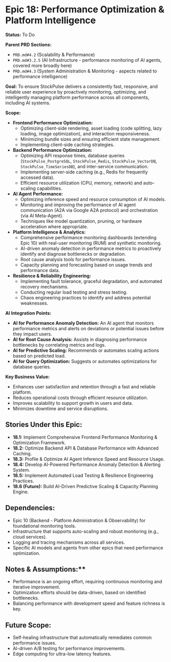# Epic 18: Performance Optimization & Platform Intelligence

**Status:** To Do

**Parent PRD Sections:**
*   `PRD.md#4.2` (Scalability & Performance)
*   `PRD.md#3.2.5` (AI Infrastructure - performance monitoring of AI agents, covered more broadly here)
*   `PRD.md#4.3` (System Administration & Monitoring - aspects related to performance intelligence)

**Goal:** To ensure StockPulse delivers a consistently fast, responsive, and reliable user experience by proactively monitoring, optimizing, and intelligently managing platform performance across all components, including AI systems.

**Scope:**
*   **Frontend Performance Optimization:**
    *   Optimizing client-side rendering, asset loading (code splitting, lazy loading, image optimization), and interaction responsiveness.
    *   Minimizing bundle sizes and ensuring efficient state management.
    *   Implementing client-side caching strategies.
*   **Backend Performance Optimization:**
    *   Optimizing API response times, database queries (`StockPulse_PostgreSQL`, `StockPulse_Redis`, `StockPulse_VectorDB`, `StockPulse_TimeSeriesDB`), and inter-service communication.
    *   Implementing server-side caching (e.g., Redis for frequently accessed data).
    *   Efficient resource utilization (CPU, memory, network) and auto-scaling capabilities.
*   **AI Agent Performance:**
    *   Optimizing inference speed and resource consumption of AI models.
    *   Monitoring and improving the performance of AI agent communication (A2A via Google A2A protocol) and orchestration (via AI Meta-Agent).
    *   Techniques like model quantization, pruning, or hardware acceleration where appropriate.
*   **Platform Intelligence & Analytics:**
    *   Comprehensive performance monitoring dashboards (extending Epic 10) with real-user monitoring (RUM) and synthetic monitoring.
    *   AI-driven anomaly detection in performance metrics to proactively identify and diagnose bottlenecks or degradation.
    *   Root cause analysis tools for performance issues.
    *   Capacity planning and forecasting based on usage trends and performance data.
*   **Resilience & Reliability Engineering:**
    *   Implementing fault tolerance, graceful degradation, and automated recovery mechanisms.
    *   Conducting regular load testing and stress testing.
    *   Chaos engineering practices to identify and address potential weaknesses.

**AI Integration Points:**
*   **AI for Performance Anomaly Detection:** An AI agent that monitors performance metrics and alerts on deviations or potential issues before they impact users.
*   **AI for Root Cause Analysis:** Assists in diagnosing performance bottlenecks by correlating metrics and logs.
*   **AI for Predictive Scaling:** Recommends or automates scaling actions based on predicted load.
*   **AI for Query Optimization:** Suggests or automates optimizations for database queries.

**Key Business Value:**
*   Enhances user satisfaction and retention through a fast and reliable platform.
*   Reduces operational costs through efficient resource utilization.
*   Improves scalability to support growth in users and data.
*   Minimizes downtime and service disruptions.

## Stories Under this Epic:
*   **18.1:** Implement Comprehensive Frontend Performance Monitoring & Optimization Framework.
*   **18.2:** Optimize Backend API & Database Performance with Advanced Caching.
*   **18.3:** Profile & Optimize AI Agent Inference Speed and Resource Usage.
*   **18.4:** Develop AI-Powered Performance Anomaly Detection & Alerting System.
*   **18.5:** Implement Automated Load Testing & Resilience Engineering Practices.
*   **18.6 (Future):** Build AI-Driven Predictive Scaling & Capacity Planning Engine.

## Dependencies:
*   Epic 10 (Backend - Platform Administration & Observability) for foundational monitoring tools.
*   Infrastructure that supports auto-scaling and robust monitoring (e.g., cloud services).
*   Logging and tracing mechanisms across all services.
*   Specific AI models and agents from other epics that need performance optimization.

## Notes & Assumptions:**
*   Performance is an ongoing effort, requiring continuous monitoring and iterative improvement.
*   Optimization efforts should be data-driven, based on identified bottlenecks.
*   Balancing performance with development speed and feature richness is key.

## Future Scope:
*   Self-healing infrastructure that automatically remediates common performance issues.
*   AI-driven A/B testing for performance improvements.
*   Edge computing for ultra-low latency features. 